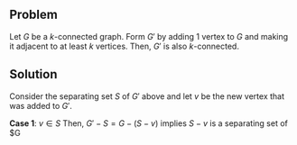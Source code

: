 ## Problem
Let $G$ be a $k$-connected graph.
Form $G'$ by adding 1 vertex to $G$ and making it
adjacent to at least $k$ vertices. Then, $G'$ is also $k$-connected.

## Solution
Consider the separating set $S$ of $G'$ above and
let $v$ be the new vertex that was added to $G'$.

**Case 1**: $v\in{S}$
Then, $G' - S = G - (S - v)$ implies $S - v$ is a separating set of $G